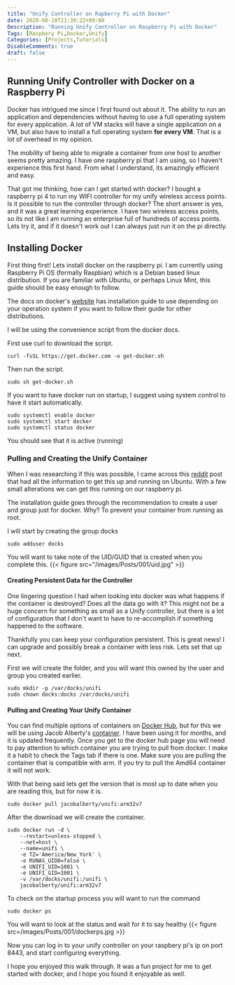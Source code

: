 ```yaml
---
title: "Unify Controller on Rapberry Pi with Docker"
date: 2020-08-10T21:39:22+09:00
Description: "Running Unify Controller on Raspberry Pi with Docker"
Tags: [Raspbery Pi,Docker,Unify]
Categories: [Projects,Tutorials]
DisableComments: true
draft: false
---
```

## Running Unify Controller with Docker on a Raspberry Pi

Docker has intrigued me since I first found out about it. The ability to run an application and dependencies without having to use a full operating system for every application. A lot of VM stacks will have a single application on a VM, but also have to install a full operating system __for every VM__. That is a lot of overhead in my opinion.

The mobility of being able to migrate a container from one host to another seems pretty amazing. I have one raspberry pi that I am using, so I haven't experience this first hand. From what I understand, its amazingly efficient and easy.

That got me thinking, how can I get started with docker? I bought a raspberry pi 4 to run my WIFI controller for my unify wireless access points. Is it possible to run the controller through docker? The short answer is yes, and it was a great learning experience. I have two wireless access points, so its not like I am running an enterprise full of hundreds of access points. Lets try it, and if it doesn't work out I can always just run it on the pi directly.

## Installing Docker

First thing first! Lets install docker on the raspberry pi. I am currently using Raspberry Pi OS (formally Raspbian) which is a Debian based linux distribution. If you are familiar with Ubuntu, or perhaps Linux Mint, this guide should be easy enough to follow. 

The docs on docker's [website](https://docs.docker.com/engine/install/ubuntu/) has installation guide to use depending on your operation system if you want to follow their guide for other distributions. 

I will be using the convenience script from the docker docs.

First use curl to download the script.
```
curl -fsSL https://get.docker.com -o get-docker.sh
```
Then run the script.
```
sudo sh get-docker.sh
```

If you want to have docker run on startup, I suggest using system control to have it start automatically.
```
sudo systemctl enable docker
sudo systemctl start docker
sudo systemctl status docker
```
You should see that it is active (running)

### Pulling and Creating the Unify Container

When I was researching if this was possible, I came across this [reddit](https://www.reddit.com/r/Ubiquiti/comments/7po0jr/installing_unifi_controller_on_ubuntu_with_docker/) post that had all the information to get this up and running on Ubuntu. With a few small alterations we can get this running on our raspberry pi.

The installation guide goes through the recommendation to create a user and group just for docker. Why? To prevent your container from running as root. 

I will start by creating the group docks
```
sudo adduser docks
```
You will want to take note of the UID/GUID that is created when you complete this.
{{< figure src="/images/Posts/001/uid.jpg" >}}

#### Creating Persistent Data for the Controller

One lingering question I had when looking into docker was what happens if the container is destroyed? Does all the data go with it? This might not be a huge concern for something as small as a Unify controller, but there is a lot of configuration that I don't want to have to re-accomplish if something happened to the software.

Thankfully you can keep your configuration persistent. This is great news! I can upgrade and possibly break a container with less risk. Lets set that up next.

First we will create the folder, and you will want this owned by the user and group you created earlier.
```
sudo mkdir -p /var/docks/unifi
sudo chown docks:docks /var/docks/unifi
```

#### Pulling and Creating Your Unify Container

You can find multiple options of containers on [Docker Hub](https://hub.docker.com/), but for this we will be using Jacob Alberty's [container](https://hub.docker.com/r/jacobalberty/unifi/). I have been using it for months, and it is updated frequently. Once you get to the docker hub page you will need to pay attention to which container you are trying to pull from docker. I make it a habit to check the Tags tab if there is one. Make sure you are pulling the container that is compatible with arm. If you try to pull the Amd64 container it will not work. 

With that being said lets get the version that is most up to date when you are reading this, but for now it is.
```
sudo docker pull jacobalberty/unifi:arm32v7
```
After the download we will create the container. 
```
sudo docker run -d \
    --restart=unless-stopped \
    --net=host \
    --name=unifi \
    -e TZ='America/New_York' \
    -e RUNAS_UID0=false \
    -e UNIFI_UID=1001 \
    -e UNIFI_GID=1001 \
    -v /var/docks/unifi:/unifi \
    jacobalberty/unifi:arm32v7
```
To check on the startup process you will want to run the command
```
sudo docker ps
```
You will want to look at the status and wait for it to say healthy
{{< figure src=/images/Posts/001/dockerps.jpg >}}

Now you can log in to your unify controller on your raspbery pi's ip on port 8443, and start configuring everything. 

I hope you enjoyed this walk through. It was a fun project for me to get started with docker, and I hope you found it enjoyable as well. 